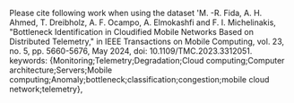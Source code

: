 Please cite following work when using the dataset 'M. -R. Fida, A. H. Ahmed, T. Dreibholz, A. F. Ocampo, A. Elmokashfi and F. I. Michelinakis, "Bottleneck Identification in Cloudified Mobile Networks Based on Distributed Telemetry," in IEEE Transactions on Mobile Computing, vol. 23, no. 5, pp. 5660-5676, May 2024, doi: 10.1109/TMC.2023.3312051.
keywords: {Monitoring;Telemetry;Degradation;Cloud computing;Computer architecture;Servers;Mobile computing;Anomaly;bottleneck;classification;congestion;mobile cloud network;telemetry},
